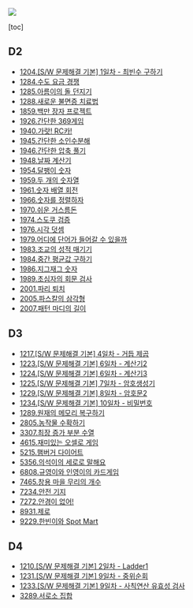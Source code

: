 ![](https://swexpertacademy.com/html/main/images/sw_img/main_logo.png)


[toc]
## D2 

- [1204.\[S/W 문제해결 기본\] 1일차 - 최빈수 구하기](https://gitlab.com/kastori1990/algo/-/blob/master/swea/d2/swea1204.java)
- [1284.수도 요금 경쟁](https://gitlab.com/kastori1990/algo/-/blob/master/swea/d2/swea1284.java)
- [1285.아름이의 돌 던지기](https://gitlab.com/kastori1990/algo/-/blob/master/swea/d2/swea1285.java)
- [1288.새로운 불면증 치료법](https://gitlab.com/kastori1990/algo/-/blob/master/swea/d2/swea1288.java)
- [1859.백만 장자 프로젝트](https://gitlab.com/kastori1990/algo/-/blob/master/swea/d2/swea1859.java)
- [1926.간단한 369게임](https://gitlab.com/kastori1990/algo/-/blob/master/swea/d2/swea1926.java)
- [1940.가랏! RC카!](https://gitlab.com/kastori1990/algo/-/blob/master/swea/d2/swea1940.java)
- [1945.간단한 소인수분해](https://gitlab.com/kastori1990/algo/-/blob/master/swea/d2/swea1945.java)
- [1946.간단한 압축 풀기](https://gitlab.com/kastori1990/algo/-/blob/master/swea/d2/swea1946.java)
- [1948.날짜 계산기](https://gitlab.com/kastori1990/algo/-/blob/master/swea/d2/swea1948.java)
- [1954.달팽이 숫자](https://gitlab.com/kastori1990/algo/-/blob/master/swea/d2/swea1954.java)
- [1959.두 개의 숫자열](https://gitlab.com/kastori1990/algo/-/blob/master/swea/d2/swea1959.java)
- [1961.숫자 배열 회전](https://gitlab.com/kastori1990/algo/-/blob/master/swea/d2/swea1961.java)
- [1966.숫자를 정렬하자](https://gitlab.com/kastori1990/algo/-/blob/master/swea/d2/swea1966.java)
- [1970.쉬운 거스름돈](https://gitlab.com/kastori1990/algo/-/blob/master/swea/d2/swea1970.java)
- [1974.스도쿠 검증](https://gitlab.com/kastori1990/algo/-/blob/master/swea/d2/swea1974.java)
- [1976.시각 덧셈](https://gitlab.com/kastori1990/algo/-/blob/master/swea/d2/swea1976.java)
- [1979.어디에 단어가 들어갈 수 있을까](https://gitlab.com/kastori1990/algo/-/blob/master/swea/d2/swea1979.java)
- [1983.조교의 성적 매기기](https://gitlab.com/kastori1990/algo/-/blob/master/swea/d2/swea1983.java)
- [1984.중간 평균값 구하기](https://gitlab.com/kastori1990/algo/-/blob/master/swea/d2/swea1984.java)
- [1986.지그재그 숫자](https://gitlab.com/kastori1990/algo/-/blob/master/swea/d2/swea1986.java)
- [1989.초심자의 회문 검사](https://gitlab.com/kastori1990/algo/-/blob/master/swea/d2/swea1989.java)
- [2001.파리 퇴치](https://gitlab.com/kastori1990/algo/-/blob/master/swea/d2/swea2001.java)
- [2005.파스칼의 삼각형](https://gitlab.com/kastori1990/algo/-/blob/master/swea/d2/swea2005.java)
- [2007.패턴 마디의 길이](https://gitlab.com/kastori1990/algo/-/blob/master/swea/d2/swea2007.java)

## D3 

- [1217.\[S/W 문제해결 기본\] 4일차 - 거듭 제곱](https://gitlab.com/kastori1990/algo/-/blob/master/swea/d3/swea1217.java)
- [1223.\[S/W 문제해결 기본\] 6일차 - 계산기2](https://gitlab.com/kastori1990/algo/-/blob/master/swea/d3/swea1223.java)
- [1224.\[S/W 문제해결 기본\] 6일차 - 계산기3](https://gitlab.com/kastori1990/algo/-/blob/master/swea/d3/swea1224.java)
- [1225.\[S/W 문제해결 기본\] 7일차 - 암호생성기](https://gitlab.com/kastori1990/algo/-/blob/master/swea/d3/swea1225.java)
- [1229.\[S/W 문제해결 기본\] 8일차 - 암호문2](https://gitlab.com/kastori1990/algo/-/blob/master/swea/d3/swea1229.java)
- [1234.\[S/W 문제해결 기본\] 10일차 - 비밀번호](https://gitlab.com/kastori1990/algo/-/blob/master/swea/d3/swea1234.java)
- [1289.원재의 메모리 복구하기](https://gitlab.com/kastori1990/algo/-/blob/master/swea/d3/swea1289.java)
- [2805.농작물 수확하기](https://gitlab.com/kastori1990/algo/-/blob/master/swea/d3/swea2805.java)
- [3307.최장 증가 부분 수열](https://gitlab.com/kastori1990/algo/-/blob/master/swea/d3/swea3307.java)
- [4615.재미있는 오셀로 게임](https://gitlab.com/kastori1990/algo/-/blob/master/swea/d3/swea4615.java)
- [5215.햄버거 다이어트](https://gitlab.com/kastori1990/algo/-/blob/master/swea/d3/swea5215.java)
- [5356.의석이의 세로로 말해요](https://gitlab.com/kastori1990/algo/-/blob/master/swea/d3/swea5356.java)
- [6808.규영이와 인영이의 카드게임](https://gitlab.com/kastori1990/algo/-/blob/master/swea/d3/swea6808.java)
- [7465.창용 마을 무리의 개수](https://gitlab.com/kastori1990/algo/-/blob/master/swea/d3/swea7465.java)
- [7234.안전 기지](https://gitlab.com/kastori1990/algo/-/blob/master/swea/d3/swea7234.java)
- [7272.안경이 없어!](https://gitlab.com/kastori1990/algo/-/blob/master/swea/d3/swea7272.java)
- [8931.제로](https://gitlab.com/kastori1990/algo/-/blob/master/swea/d3/swea8931.java)
- [9229.한빈이와 Spot Mart](https://gitlab.com/kastori1990/algo/-/blob/master/swea/d3/swea9229.java)

## D4

- [1210.\[S/W 문제해결 기본\] 2일차 - Ladder1](https://gitlab.com/kastori1990/algo/-/blob/master/swea/d4/swea1210.java)
- [1231.\[S/W 문제해결 기본\] 9일차 - 중위순회](https://gitlab.com/kastori1990/algo/-/blob/master/swea/d4/swea1231.java)
- [1233.\[S/W 문제해결 기본\] 9일차 - 사칙연산 유효성 검사](https://gitlab.com/kastori1990/algo/-/blob/master/swea/d4/swea1233.java)
- [3289.서로소 집합](https://gitlab.com/kastori1990/algo/-/blob/master/swea/d4/swea3289.java)


